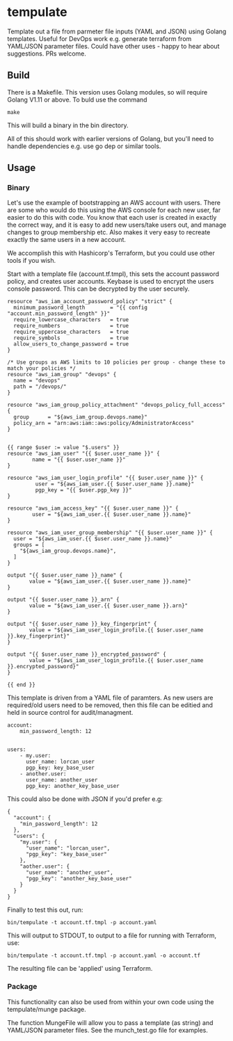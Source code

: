# tempulate

Template out a file from parmeter file inputs (YAML and JSON) using Golang templates. Useful for DevOps work e.g. generate terraform from YAML/JSON parameter files. Could have other uses - happy to hear about suggestions. PRs welcome.

## Build

There is a Makefile. This version uses Golang modules, so will require Golang V1.11 or above. To buld use the command

````make````

This will build a binary in the bin directory.

All of this should work with earlier versions of Golang, but you'll need to handle dependencies e.g. use go dep or similar tools.

## Usage

### Binary

Let's use the example of bootstrapping an AWS account with users. There are some who would do this using the AWS console for each new user, far easier to do this with code. You know that each user is created in exactly the correct way, and it is easy to add new users/take users out, and manage changes to group membership etc. Also makes it very easy to recreate exactly the same users in a new account.

We accomplish this with Hashicorp's Terraform, but you could use other tools if you wish.

Start with a template file (account.tf.tmpl), this sets the account password policy, and creates user accounts. Keybase is used to encrypt the users console password. This can be decrypted by the user securely.


```
resource "aws_iam_account_password_policy" "strict" {
  minimum_password_length        = "{{ config "account.min_password_length" }}"
  require_lowercase_characters   = true
  require_numbers                = true
  require_uppercase_characters   = true
  require_symbols                = true
  allow_users_to_change_password = true
}

/* Use groups as AWS limits to 10 policies per group - change these to match your policies */
resource "aws_iam_group" "devops" {
  name = "devops"
  path = "/devops/"
}

resource "aws_iam_group_policy_attachment" "devops_policy_full_access" {
  group      = "${aws_iam_group.devops.name}"
  policy_arn = "arn:aws:iam::aws:policy/AdministratorAccess"
}


{{ range $user := value "$.users" }}
resource "aws_iam_user" "{{ $user.user_name }}" {
        name = "{{ $user.user_name }}"
}

resource "aws_iam_user_login_profile" "{{ $user.user_name }}" {
         user = "${aws_iam_user.{{ $user.user_name }}.name}"
         pgp_key = "{{ $user.pgp_key }}"
}

resource "aws_iam_access_key" "{{ $user.user_name }}" {
        user = "${aws_iam_user.{{ $user.user_name }}.name}"
}

resource "aws_iam_user_group_membership" "{{ $user.user_name }}" {
  user = "${aws_iam_user.{{ $user.user_name }}.name}"
  groups = [
    "${aws_iam_group.devops.name}",
  ]
}

output "{{ $user.user_name }}_name" {
       value = "${aws_iam_user.{{ $user.user_name }}.name}"
}

output "{{ $user.user_name }}_arn" {
       value = "${aws_iam_user.{{ $user.user_name }}.arn}"
}

output "{{ $user.user_name }}_key_fingerprint" {
       value = "${aws_iam_user_login_profile.{{ $user.user_name }}.key_fingerprint}"
}

output "{{ $user.user_name }}_encrypted_password" {
       value = "${aws_iam_user_login_profile.{{ $user.user_name }}.encrypted_password}"
}

{{ end }}

```

This template is driven from a YAML file of paramters. As new users are required/old users need to be removed, then this file can be editied and held in source control for audit/managment.

```
account:
    min_password_length: 12


users:
    - my.user:
      user_name: lorcan_user
      pgp_key: key_base_user
    - another.user:
      user_name: another_user
      pgp_key: another_key_base_user
````

This could also be done with JSON if you'd prefer e.g:

```
{
  "account": {
    "min_password_length": 12
  },
  "users": {
    "my.user": {
      "user_name": "lorcan_user",
      "pgp_key": "key_base_user"
    },
    "aother.user": {
      "user_name": "another_user",
      "pgp_key": "another_key_base_user"
    }
  }
}
```

Finally to test this out, run:

```
bin/tempulate -t account.tf.tmpl -p account.yaml
```

This will output to STDOUT, to output to a file for running with Terraform, use:

```
bin/tempulate -t account.tf.tmpl -p account.yaml -o account.tf
```

The resulting file can be 'applied' using Terraform.

### Package

This functionality can also be used from within your own code using the tempulate/munge package.

The function MungeFile will allow you to pass a template (as string) and YAML/JSON parameter files. See the munch_test.go file for examples.
